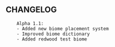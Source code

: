 ## CHANGELOG ##
        
        Alpha 1.1:
        - Added new biome placement system
        - Improved biome dictionary
        - Added redwood test biome
